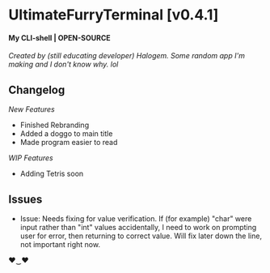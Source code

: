 # UltimateFurryTerminal [v0.4.1]
#### My CLI-shell | OPEN-SOURCE

*Created by (still educating developer) Halogem. Some random app I'm making and I don't know why. lol*

## Changelog
*New Features*
- Finished Rebranding
- Added a doggo to main title
- Made program easier to read

*WIP Features*
- Adding Tetris soon

## Issues
- Issue: Needs fixing for value verification. If (for example) "char" were input rather than "int" values accidentally, I need to work on prompting user for error, then returning to correct value. Will fix later down the line, not important right now.

♥‿♥
